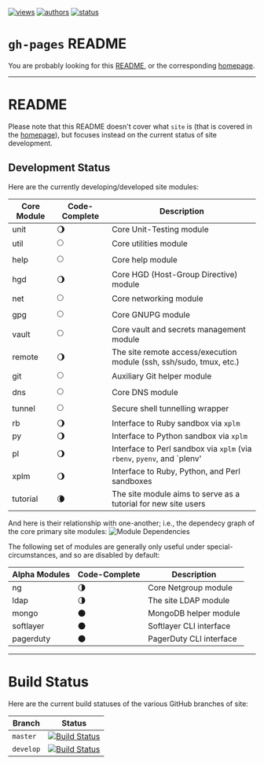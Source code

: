 [![views](https://sourcegraph.com/api/repos/github.com/nima/site/counters/views.png)](https://sourcegraph.com/github.com/nima/site)
[![authors](https://sourcegraph.com/api/repos/github.com/nima/site/badges/authors.png)](https://sourcegraph.com/github.com/nima/site)
[![status](https://sourcegraph.com/api/repos/github.com/nima/site/badges/status.png)](https://sourcegraph.com/github.com/nima/site)

# `gh-pages` README
You are probably looking for this [README](https://github.com/nima/site/blob/gh-pages/README.md), or the corresponding [homepage](http://nima.github.io/site/).

---
# README
Please note that this README doesn't cover what `site` is (that is covered in the [homepage](http://nima.github.io/site/)), but focuses instead on the current status of site development.

## Development Status
<!--
We use moons to illustrate code-complete status.

:new_moon:
:waxing_crescent_moon:
:first_quarter_moon:
:waxing_gibbous_moon:
:full_moon:
:waning_gibbous_moon:
:last_quarter_moon:
:waning_crescent_moon:
:new_moon:
-->

Here are the currently developing/developed site modules:

| Core Module   | Code-Complete           | Description                                                             |
| ------------- | ----------------------- | -------------------------------------------------------------------     |
| unit          | :waning_gibbous_moon:   | Core Unit-Testing module                                                |
| util          | :full_moon:             | Core utilities module                                                   |
| help          | :full_moon:             | Core help module                                                        |
| hgd           | :waning_gibbous_moon:   | Core HGD (Host-Group Directive) module                                  |
| net           | :full_moon:             | Core networking module                                                  |
| gpg           | :full_moon:             | Core GNUPG module                                                       |
| vault         | :full_moon:             | Core vault and secrets management module                                |
| remote        | :waning_gibbous_moon:   | The site remote access/execution module (ssh, ssh/sudo, tmux, etc.)     |
| git           | :full_moon:             | Auxiliary Git helper module                                             |
| dns           | :full_moon:             | Core DNS module                                                         |
| tunnel        | :full_moon:             | Secure shell tunnelling wrapper                                         |
| rb            | :waning_gibbous_moon:   | Interface to Ruby sandbox via `xplm`                                    |
| py            | :waning_gibbous_moon:   | Interface to Python sandbox via `xplm`                                  |
| pl            | :waning_gibbous_moon:   | Interface to Perl sandbox via `xplm` (via `rbenv`, `pyenv`, and `plenv' |
| xplm          | :waning_gibbous_moon:   | Interface to Ruby, Python, and Perl sandboxes                           |
| tutorial      | :waning_crescent_moon:  | The site module aims to serve as a tutorial for new site users          |

And here is their relationship with one-another; i.e., the dependecy graph of the core primary site modules:
![Module Dependencies](https://dl.dropboxusercontent.com/u/68796871/projects/Site/dependencies.png)

The following set of modules are generally only useful under special-circumstances, and so are disabled by default:

| Alpha Modules | Code-Complete           | Description                                                         |
| ------------- | ----------------------- | ------------------------------------------------------------------- |
| ng            | :last_quarter_moon:     | Core Netgroup module                                                |
| ldap          | :last_quarter_moon:     | The site LDAP module                                                |
| mongo         | :new_moon:              | MongoDB helper module                                               |
| softlayer     | :new_moon:              | Softlayer CLI interface                                             |
| pagerduty     | :new_moon:              | PagerDuty CLI interface                                             |

---

# Build Status
Here are the current build statuses of the various GitHub branches of site:

| Branch     | Status |
|------------|--------|
| `master`   | [![Build Status](https://travis-ci.org/nima/site.png?branch=master)](https://travis-ci.org/nima/site/branches) |
| `develop`  | [![Build Status](https://travis-ci.org/nima/site.png?branch=develop)](https://travis-ci.org/nima/site/branches) |
